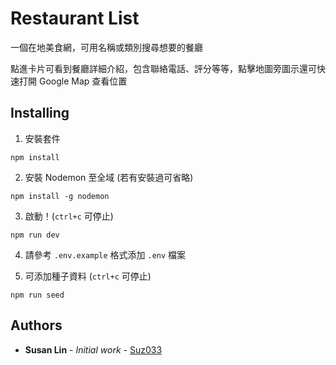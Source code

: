 # Restaurant List

一個在地美食網，可用名稱或類別搜尋想要的餐廳

點進卡片可看到餐廳詳細介紹，包含聯絡電話、評分等等，點擊地圖旁圖示還可快速打開 Google Map 查看位置

## Installing

1. 安裝套件

```
npm install
```

2. 安裝 Nodemon 至全域 (若有安裝過可省略)
```
npm install -g nodemon
```

3. 啟動！(`ctrl+c` 可停止)
```
npm run dev
```

4. 請參考 `.env.example` 格式添加 `.env` 檔案

5. 可添加種子資料 (`ctrl+c` 可停止)
```
npm run seed
```

## Authors

* **Susan Lin** - *Initial work* - [Suz033](https://github.com/Suz033)
